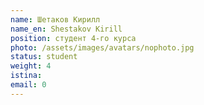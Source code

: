 ```yaml
---
name: Шетаков Кирилл
name_en: Shestakov Kirill 
position: студент 4-го курса
photo: /assets/images/avatars/nophoto.jpg
status: student
weight: 4
istina: 
email: 0
---
```


